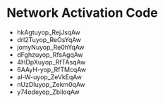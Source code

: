 # Network Activation Code
* hkAgtuyop_RejJsqAw
* drl2Tuyop_ReOsYqAw
* jomyNuyop_Re0hYqAw
* dFghzuyop_RfsAgqAw
* 4HDpXuyop_RfTAsqAw
* 6AAyH-yop_RfTMcqAw
* al-W-uyop_ZeVkEqAw
* nUzDIuyop_Zekm0qAw
* y74odeyop_ZbiloqAw